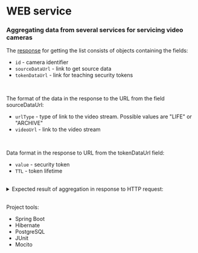 # WEB service 
### Аggregating data from several services for servicing video cameras

The [response](http://www.mocky.io/v2/5c51b9dd3400003252129fb5) for getting the list consists of objects containing the fields:
- ```id``` - camera identifier
- ```sourceDataUrl``` - link to get source data
- ```tokenDataUrl``` - link for teaching security tokens
<br/>

The format of the data in the response to the URL from the field sourceDataUrl:
- ```urlType``` - type of link to the video stream. Possible values are "LIFE" or "ARCHIVE"
- ```videoUrl``` - link to the video stream
<br/>

Data format in the response to URL from the tokenDataUrl field:
- ```value``` - security token
- ```TTL``` - token lifetime
<br/>

<details>
  <summary>Expected result of aggregation in response to HTTP request:</summary>
   
```json
[
	{
		"id": 1,
		"urlType": "LIVE",
		"videoUrl": "rtsp://127.0.0.1/1",
		"value": "fa4b588e-249b-11e9-ab14-d663bd873d93",
		"ttl": 120
	},
	{
		"id": 3,
		"urlType": "ARCHIVE",
		"videoUrl": "rtsp://127.0.0.1/3",
		"value": "fa4b5d52-249b-11e9-ab14-d663bd873d93",
		"ttl": 120
	},
	{
		"id": 20,
		"urlType": "LIVE",
		"videoUrl": "rtsp://127.0.0.1/20",
		"value": "fa4b5f64-249b-11e9-ab14-d663bd873d93",
		"ttl": 180
	},
	{
		"id": 2,
		"urlType": "ARCHIVE",
		"videoUrl": "rtsp://127.0.0.1/2",
		"value": "fa4b5b22-249b-11e9-ab14-d663bd873d93",
		"ttl": 60
	}
]

```
</details>
<br/>

Project tools:
- Spring Boot
- Hibernate
- PostgreSQL
- JUnit
- Mocito
